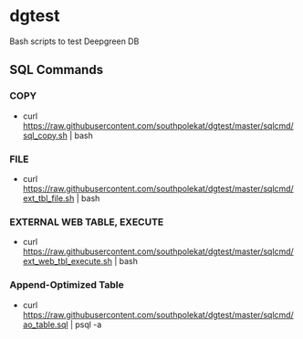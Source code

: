 # dgtest

Bash scripts to test Deepgreen DB

## SQL Commands 
### COPY 
* curl https://raw.githubusercontent.com/southpolekat/dgtest/master/sqlcmd/sql_copy.sh | bash
### FILE
* curl https://raw.githubusercontent.com/southpolekat/dgtest/master/sqlcmd/ext_tbl_file.sh | bash
### EXTERNAL WEB TABLE, EXECUTE 
* curl https://raw.githubusercontent.com/southpolekat/dgtest/master/sqlcmd/ext_web_tbl_execute.sh | bash
### Append-Optimized Table 
* curl https://raw.githubusercontent.com/southpolekat/dgtest/master/sqlcmd/ao_table.sql | psql -a 
